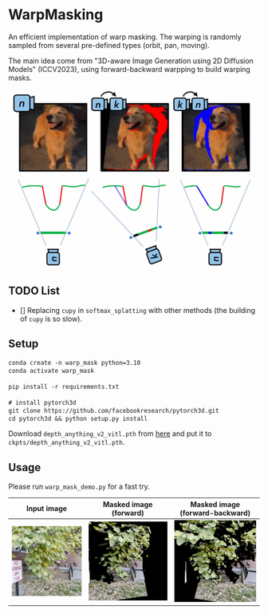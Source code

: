 # WarpMasking

An efficient implementation of warp masking. The warping is randomly sampled from several pre-defined types (orbit, pan, moving).

The main idea come from "3D-aware Image Generation using 2D Diffusion Models" (ICCV2023), using forward-backward warpping to build warping masks.

<img src="assets/forward-backward-warp.jpg" alt="teaser" width="500">

## TODO List
- [] Replacing `cupy` in `softmax_splatting` with other methods (the building of `cupy` is so slow).

## Setup

```
conda create -n warp_mask python=3.10
conda activate warp_mask

pip install -r requirements.txt

# install pytorch3d
git clone https://github.com/facebookresearch/pytorch3d.git
cd pytorch3d && python setup.py install
```

Download `depth_anything_v2_vitl.pth` from [here](https://huggingface.co/depth-anything/Depth-Anything-V2-Large/resolve/main/depth_anything_v2_vitl.pth) and put it to `ckpts/depth_anything_v2_vitl.pth`.

## Usage

Please run `warp_mask_demo.py` for a fast try.


| Input image                     | Masked image (forward)             | Masked image (forward-backward)             |
|---------------------------------|------------------------------------|---------------------------------------------|
| ![Reference IMG](demo/temp.png) | ![Result1](demo/forward_image.png) | ![Result2](demo/forward_backward_image.png) |

